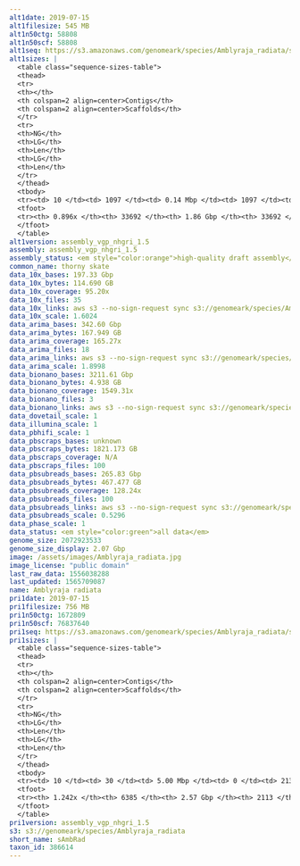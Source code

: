 ```yaml
---
alt1date: 2019-07-15
alt1filesize: 545 MB
alt1n50ctg: 58808
alt1n50scf: 58808
alt1seq: https://s3.amazonaws.com/genomeark/species/Amblyraja_radiata/sAmbRad1/assembly_vgp_nhgri_1.5/sAmbRad1.alt.asm.20190715.fasta.gz
alt1sizes: |
  <table class="sequence-sizes-table">
  <thead>
  <tr>
  <th></th>
  <th colspan=2 align=center>Contigs</th>
  <th colspan=2 align=center>Scaffolds</th>
  </tr>
  <tr>
  <th>NG</th>
  <th>LG</th>
  <th>Len</th>
  <th>LG</th>
  <th>Len</th>
  </tr>
  </thead>
  <tbody>
  <tr><td> 10 </td><td> 1097 </td><td> 0.14 Mbp </td><td> 1097 </td><td> 0.14 Mbp </td></tr>  <tr><td> 20 </td><td> 2835 </td><td> 0.10 Mbp </td><td> 2835 </td><td> 0.10 Mbp </td></tr>  <tr><td> 30 </td><td> 5092 </td><td> 82.33 Kbp </td><td> 5092 </td><td> 82.33 Kbp </td></tr>  <tr><td> 40 </td><td> 7855 </td><td> 68.81 Kbp </td><td> 7855 </td><td> 68.81 Kbp </td></tr>  <tr style="background-color:#cccccc;"><td> 50 </td><td> 11118 </td><td> 58.81 Kbp </td><td> 11118 </td><td> 58.81 Kbp </td></tr>  <tr><td> 60 </td><td> 14941 </td><td> 50.06 Kbp </td><td> 14941 </td><td> 50.06 Kbp </td></tr>  <tr><td> 70 </td><td> 19476 </td><td> 41.57 Kbp </td><td> 19476 </td><td> 41.57 Kbp </td></tr>  <tr><td> 80 </td><td> 25096 </td><td> 32.27 Kbp </td><td> 25096 </td><td> 32.27 Kbp </td></tr>  <tr><td> 90 </td><td> - </td><td> - </td><td> - </td><td> - </td></tr>  <tr><td> 100 </td><td> - </td><td> - </td><td> - </td><td> - </td></tr>  </tbody>
  <tfoot>
  <tr><th> 0.896x </th><th> 33692 </th><th> 1.86 Gbp </th><th> 33692 </th><th> 1.86 Gbp </th></tr>
  </tfoot>
  </table>
alt1version: assembly_vgp_nhgri_1.5
assembly: assembly_vgp_nhgri_1.5
assembly_status: <em style="color:orange">high-quality draft assembly</em>
common_name: thorny skate
data_10x_bases: 197.33 Gbp
data_10x_bytes: 114.690 GB
data_10x_coverage: 95.20x
data_10x_files: 35
data_10x_links: aws s3 --no-sign-request sync s3://genomeark/species/Amblyraja_radiata/sAmbRad1/genomic_data/10x/ .<br>
data_10x_scale: 1.6024
data_arima_bases: 342.60 Gbp
data_arima_bytes: 167.949 GB
data_arima_coverage: 165.27x
data_arima_files: 18
data_arima_links: aws s3 --no-sign-request sync s3://genomeark/species/Amblyraja_radiata/sAmbRad1/genomic_data/arima/ .<br>
data_arima_scale: 1.8998
data_bionano_bases: 3211.61 Gbp
data_bionano_bytes: 4.938 GB
data_bionano_coverage: 1549.31x
data_bionano_files: 3
data_bionano_links: aws s3 --no-sign-request sync s3://genomeark/species/Amblyraja_radiata/sAmbRad1/genomic_data/bionano/ .<br>
data_dovetail_scale: 1
data_illumina_scale: 1
data_pbhifi_scale: 1
data_pbscraps_bases: unknown
data_pbscraps_bytes: 1821.173 GB
data_pbscraps_coverage: N/A
data_pbscraps_files: 100
data_pbsubreads_bases: 265.83 Gbp
data_pbsubreads_bytes: 467.477 GB
data_pbsubreads_coverage: 128.24x
data_pbsubreads_files: 100
data_pbsubreads_links: aws s3 --no-sign-request sync s3://genomeark/species/Amblyraja_radiata/sAmbRad1/genomic_data/pacbio/ . --exclude "*scraps.bam* --exclude "*ccs.bam*"<br>
data_pbsubreads_scale: 0.5296
data_phase_scale: 1
data_status: <em style="color:green">all data</em>
genome_size: 2072923533
genome_size_display: 2.07 Gbp
image: /assets/images/Amblyraja_radiata.jpg
image_license: "public domain"
last_raw_data: 1556038288
last_updated: 1565709087
name: Amblyraja radiata
pri1date: 2019-07-15
pri1filesize: 756 MB
pri1n50ctg: 1672809
pri1n50scf: 76837640
pri1seq: https://s3.amazonaws.com/genomeark/species/Amblyraja_radiata/sAmbRad1/assembly_vgp_nhgri_1.5/sAmbRad1.pri.asm.20190715.fasta.gz
pri1sizes: |
  <table class="sequence-sizes-table">
  <thead>
  <tr>
  <th></th>
  <th colspan=2 align=center>Contigs</th>
  <th colspan=2 align=center>Scaffolds</th>
  </tr>
  <tr>
  <th>NG</th>
  <th>LG</th>
  <th>Len</th>
  <th>LG</th>
  <th>Len</th>
  </tr>
  </thead>
  <tbody>
  <tr><td> 10 </td><td> 30 </td><td> 5.00 Mbp </td><td> 0 </td><td> 213.25 Mbp </td></tr>  <tr><td> 20 </td><td> 79 </td><td> 3.50 Mbp </td><td> 2 </td><td> 149.09 Mbp </td></tr>  <tr><td> 30 </td><td> 146 </td><td> 2.68 Mbp </td><td> 3 </td><td> 133.14 Mbp </td></tr>  <tr><td> 40 </td><td> 234 </td><td> 2.15 Mbp </td><td> 5 </td><td> 105.59 Mbp </td></tr>  <tr style="background-color:#cccccc;"><td> 50 </td><td> 343 </td><td style="background-color:#88ff88;"> 1.67 Mbp </td><td> 8 </td><td style="background-color:#88ff88;"> 76.84 Mbp </td></tr>  <tr><td> 60 </td><td> 479 </td><td> 1.37 Mbp </td><td> 10 </td><td> 71.59 Mbp </td></tr>  <tr><td> 70 </td><td> 650 </td><td> 1.06 Mbp </td><td> 14 </td><td> 51.62 Mbp </td></tr>  <tr><td> 80 </td><td> 882 </td><td> 0.77 Mbp </td><td> 18 </td><td> 43.57 Mbp </td></tr>  <tr><td> 90 </td><td> 1206 </td><td> 0.53 Mbp </td><td> 23 </td><td> 38.10 Mbp </td></tr>  <tr><td> 100 </td><td> 1706 </td><td> 0.33 Mbp </td><td> 29 </td><td> 32.22 Mbp </td></tr>  </tbody>
  <tfoot>
  <tr><th> 1.242x </th><th> 6385 </th><th> 2.57 Gbp </th><th> 2113 </th><th> 3.78 Gbp </th></tr>
  </tfoot>
  </table>
pri1version: assembly_vgp_nhgri_1.5
s3: s3://genomeark/species/Amblyraja_radiata
short_name: sAmbRad
taxon_id: 386614
---
```

